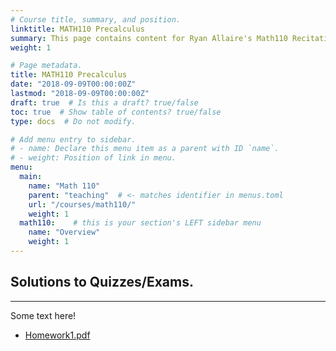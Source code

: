 ```yaml
---
# Course title, summary, and position.
linktitle: MATH110 Precalculus
summary: This page contains content for Ryan Allaire's Math110 Recitation.
weight: 1

# Page metadata.
title: MATH110 Precalculus
date: "2018-09-09T00:00:00Z"
lastmod: "2018-09-09T00:00:00Z"
draft: true  # Is this a draft? true/false
toc: true  # Show table of contents? true/false
type: docs  # Do not modify.

# Add menu entry to sidebar.
# - name: Declare this menu item as a parent with ID `name`.
# - weight: Position of link in menu.
menu:
  main:
    name: "Math 110"
    parent: "teaching"  # <- matches identifier in menus.toml
    url: "/courses/math110/"
    weight: 1
  math110:    # this is your section's LEFT sidebar menu
    name: "Overview"
    weight: 1
---
```


## Solutions to Quizzes/Exams.

---

Some text here!


- [Homework1.pdf][1]

[1]: files/110_Week_01/hw1.pdf
